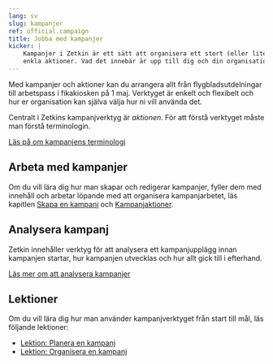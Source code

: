 ```yaml
---
lang: sv
slug: kampanjer
ref: official.campaign
title: Jobba med kampanjer
kicker: |
    Kampanjer i Zetkin är ett sätt att organisera ett stort (eller litet) antal
    enkla aktioner. Vad det innebär är upp till dig och din organisation.
---
```


Med kampanjer och aktioner kan du arrangera allt från flygbladsutdelningar till
arbetspass i fikakiosken på 1 maj. Verktyget är enkelt och flexibelt och hur er
organisation kan själva välja hur ni vill använda det.

Centralt i Zetkins kampanjverktyg är _aktionen_. För att förstå verktyget måste
man förstå terminologin.

[Läs på om kampanjens terminologi](./grunderna)

## Arbeta med kampanjer
Om du vill lära dig hur man skapar och redigerar kampanjer, fyller dem med
innehåll och arbetar löpande med att organisera kampanjarbetet, läs kapitlen
[Skapa en kampanj](./skapa-kampanj) och [Kampanjaktioner](./aktioner).

## Analysera kampanj
Zetkin innehåller verktyg för att analysera ett kampanjupplägg innan kampanjen
startar, hur kampanjen utvecklas och hur allt gick till i efterhand.

[Läs mer om att analysera kampanjer](./analysera)

## Lektioner
Om du vill lära dig hur man använder kampanjverktyget från start till mål, läs
följande lektioner:

* [Lektion: Planera en kampanj](/sv/for-funktionarer/lektioner/planera-en-kampanj)
* [Lektion: Organisera en kampanj](/sv/for-funktionarer/lektioner/organisera-en-kampanj)
